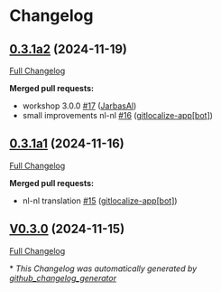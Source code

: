 # Changelog

## [0.3.1a2](https://github.com/OpenVoiceOS/ovos-skill-speedtest/tree/0.3.1a2) (2024-11-19)

[Full Changelog](https://github.com/OpenVoiceOS/ovos-skill-speedtest/compare/0.3.1a1...0.3.1a2)

**Merged pull requests:**

- workshop 3.0.0 [\#17](https://github.com/OpenVoiceOS/ovos-skill-speedtest/pull/17) ([JarbasAl](https://github.com/JarbasAl))
- small improvements nl-nl [\#16](https://github.com/OpenVoiceOS/ovos-skill-speedtest/pull/16) ([gitlocalize-app[bot]](https://github.com/apps/gitlocalize-app))

## [0.3.1a1](https://github.com/OpenVoiceOS/ovos-skill-speedtest/tree/0.3.1a1) (2024-11-16)

[Full Changelog](https://github.com/OpenVoiceOS/ovos-skill-speedtest/compare/V0.3.0...0.3.1a1)

**Merged pull requests:**

- nl-nl translation [\#15](https://github.com/OpenVoiceOS/ovos-skill-speedtest/pull/15) ([gitlocalize-app[bot]](https://github.com/apps/gitlocalize-app))

## [V0.3.0](https://github.com/OpenVoiceOS/ovos-skill-speedtest/tree/V0.3.0) (2024-11-15)

[Full Changelog](https://github.com/OpenVoiceOS/ovos-skill-speedtest/compare/0.3.0...V0.3.0)



\* *This Changelog was automatically generated by [github_changelog_generator](https://github.com/github-changelog-generator/github-changelog-generator)*
